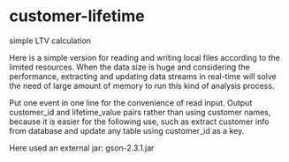 # customer-lifetime
simple LTV calculation

Here is a simple version for reading and writing local files according to the limited resources.
When the data size is huge and considering the performance, extracting and updating data streams in real-time will solve the need of  large amount of memory to run this kind of analysis process.

Put one event in one line for the convenience of read input.
Output customer_id and lifetime_value pairs rather than using customer names, because it is easier for the following use, such as extract customer info from database and update any table using customer_id as a key.


Here used an external jar: gson-2.3.1.jar

